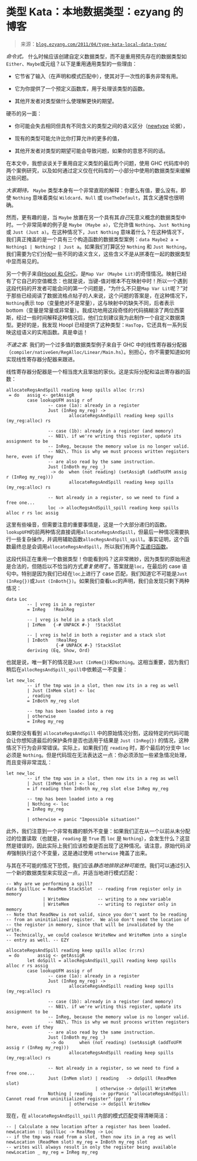 <!--yml

类别：未分类

日期：2024-07-01 18:17:54

-->

# 类型 Kata：本地数据类型：ezyang 的博客

> 来源：[`blog.ezyang.com/2011/04/type-kata-local-data-type/`](http://blog.ezyang.com/2011/04/type-kata-local-data-type/)

*命令式。* 什么时候应该创建自定义数据类型，而不是重用预先存在的数据类型如`Either`、`Maybe`或元组？以下是重用通用类型的一些理由：

+   它节省了输入（在声明和模式匹配中），使其对于一次性的事务非常有用。

+   它为你提供了一个预定义函数库，用于处理该类型的函数。

+   其他开发者对类型做什么使理解更快的期望。

硬币的另一面：

+   你可能会失去相同但具有不同含义的类型之间的语义区分（[newtype](http://blog.ezyang.com/2010/08/type-kata-newtypes/) 论据），

+   现有的类型可能允许比你打算允许的更多的值，

+   其他开发者对类型的期望可能会导致问题，如果你的意思不同的话。

在本文中，我想谈谈关于重用自定义类型的最后两个问题，使用 GHC 代码库中的两个案例研究，以及如何通过定义仅在代码库的一小部分中使用的数据类型来缓解这些问题。

*大家期待。* `Maybe` 类型本身有一个非常直观的解释：你要么有值，要么没有。即使 `Nothing` 意味着类似 `Wildcard`、`Null` 或 `UseTheDefault`，其含义通常也很明确。

然而，更有趣的是，当 `Maybe` 放置在另一个具有其*自己*无意义概念的数据类型中时。一个非常简单的例子是 `Maybe (Maybe a)`，它允许值 `Nothing`、`Just Nothing` 或 `Just (Just a)`。在这种情况下，`Just Nothing` 意味着什么？在这种情况下，我们真正掩盖的是一个具有三个构造函数的数据类型案例：`data Maybe2 a = Nothing1 | Nothing2 | Just a`。如果我们打算区分 `Nothing` 和 `Just Nothing`，我们需要为它们分配一些不同的语义含义，这些含义不是从拼凑在一起的数据类型中显而易见的。

另一个例子来自[Hoopl 和 GHC](http://blog.ezyang.com/2011/04/hoopl-dataflow-lattices/)，是`Map Var (Maybe Lit)`的奇怪情况。映射已经有了它自己的空值概念：也就是说，当键-值对根本不在映射中时！所以一个遇到这段代码的开发者可能会问的第一个问题是，“为什么不只是`Map Var Lit`呢？”对于那些已经阅读了数据流格点帖子的人来说，这个问题的答案是，在这种情况下，`Nothing`表示 top（变量绝对不是常量），这与映射中的缺失不同，后者表示 bottom（变量是常量或非常量）。我成功地用这段奇怪的代码搞糊涂了两位西蒙斯，经过一些时间解释这种情况后，他们立刻建议我为此制作一个自定义数据类型。更好的是，我发现 Hoopl 已经提供了这种类型：`HasTop`，它还具有一系列反映这组语义的实用函数。真是幸运！

*不速之客.* 我们的一个过多值的数据类型例子来自于 GHC 中的线性寄存器分配器（`compiler/nativeGen/RegAlloc/Linear/Main.hs`）。别担心，你不需要知道如何实现线性寄存器分配器来跟进。

线性寄存器分配器是一个相当庞大且笨拙的家伙。这是实际分配和溢出寄存器的函数：

```
allocateRegsAndSpill reading keep spills alloc (r:rs)
 = do   assig <- getAssigR
        case lookupUFM assig r of
                -- case (1a): already in a register
                Just (InReg my_reg) ->
                        allocateRegsAndSpill reading keep spills (my_reg:alloc) rs

                -- case (1b): already in a register (and memory)
                -- NB1\. if we're writing this register, update its assignment to be
                -- InReg, because the memory value is no longer valid.
                -- NB2\. This is why we must process written registers here, even if they
                -- are also read by the same instruction.
                Just (InBoth my_reg _)
                 -> do  when (not reading) (setAssigR (addToUFM assig r (InReg my_reg)))
                        allocateRegsAndSpill reading keep spills (my_reg:alloc) rs

                -- Not already in a register, so we need to find a free one...
                loc -> allocRegsAndSpill_spill reading keep spills alloc r rs loc assig

```

这里有些噪音，但需要注意的重要事情是，这是一个大部分递归的函数。`lookupUFM`的前两种情况直接调用`allocateRegsAndSpill`，但最后一种情况需要执行一些复杂操作，并调用辅助函数`allocRegsAndSpill_spill`。事实证明，这个函数最终总是会调用`allocateRegsAndSpill`，所以我们有两个[互递归函数](http://en.wikipedia.org/wiki/Mutual_recursion)。

这段代码正在重用一个数据类型！你能看到吗？这非常微妙，因为类型的原始用途是合法的，但随后以不恰当的方式*重复使用*了。答案就是`loc`，在最后的 case 语句中。特别是因为我们已经在`loc`上进行了 case 匹配，我们知道它不可能是`Just (InReg{})`或`Just (InBoth{})`。如果我们查看`Loc`的声明，我们会发现只剩下两种情况：

```
data Loc
        -- | vreg is in a register
        = InReg   !RealReg

        -- | vreg is held in a stack slot
        | InMem   {-# UNPACK #-}  !StackSlot

        -- | vreg is held in both a register and a stack slot
        | InBoth   !RealReg
                   {-# UNPACK #-} !StackSlot
        deriving (Eq, Show, Ord)

```

也就是说，唯一剩下的情况是`Just (InMem{})`和`Nothing`。这相当重要，因为我们稍后在`allocRegsAndSpill_spill`中依赖这一不变量：

```
let new_loc
        -- if the tmp was in a slot, then now its in a reg as well
        | Just (InMem slot) <- loc
        , reading
        = InBoth my_reg slot

        -- tmp has been loaded into a reg
        | otherwise
        = InReg my_reg

```

如果你没有看到 `allocateRegsAndSpill` 中的原始情况分割，这段特定的代码可能会让你想知道最后的保护条件是否也适用于结果是 `Just (InReg{})` 的情况，这种情况下行为会非常错误。实际上，如果我们在 `reading` 时，那个最后的分支中 `loc` 必须是 `Nothing`。但是代码现在无法表达这一点：你必须添加一些紧急情况处理，而且变得非常混乱：

```
let new_loc
        -- if the tmp was in a slot, then now its in a reg as well
        | Just (InMem slot) <- loc
        = if reading then InBoth my_reg slot else InReg my_reg

        -- tmp has been loaded into a reg
        | Nothing <- loc
        = InReg my_reg

        | otherwise = panic "Impossible situation!"

```

此外，我们注意到一个非常有趣的额外不变量：如果我们正在从一个以前从未分配过的位置读取（也就是，`reading` 是 `True` 而 `loc` 是 `Nothing`），会发生什么？这显然是错误的，因此实际上我们应该检查是否出现了这种情况。请注意，原始代码*没有*强制执行这个不变量，这是通过使用 `otherwise` 掩盖了出来。

与其在不可能的情况下恐慌，我们应该*静态地排除这种可能性*。我们可以通过引入一个新的数据类型来实现这一点，并适当地进行模式匹配：

```
-- Why are we performing a spill?
data SpillLoc = ReadMem StackSlot  -- reading from register only in memory
              | WriteNew           -- writing to a new variable
              | WriteMem           -- writing to register only in memory
-- Note that ReadNew is not valid, since you don't want to be reading
-- from an uninitialized register.  We also don't need the location of
-- the register in memory, since that will be invalidated by the write.
-- Technically, we could coalesce WriteNew and WriteMem into a single
-- entry as well. -- EZY

allocateRegsAndSpill reading keep spills alloc (r:rs)
 = do       assig <- getAssigR
        let doSpill = allocRegsAndSpill_spill reading keep spills alloc r rs assig
        case lookupUFM assig r of
                -- case (1a): already in a register
                Just (InReg my_reg) ->
                        allocateRegsAndSpill reading keep spills (my_reg:alloc) rs

                -- case (1b): already in a register (and memory)
                -- NB1\. if we're writing this register, update its assignment to be
                -- InReg, because the memory value is no longer valid.
                -- NB2\. This is why we must process written registers here, even if they
                -- are also read by the same instruction.
                Just (InBoth my_reg _)
                 -> do      when (not reading) (setAssigR (addToUFM assig r (InReg my_reg)))
                        allocateRegsAndSpill reading keep spills (my_reg:alloc) rs

                -- Not already in a register, so we need to find a free one...
                Just (InMem slot) | reading   -> doSpill (ReadMem slot)
                                  | otherwise -> doSpill WriteMem
                Nothing | reading   -> pprPanic "allocateRegsAndSpill: Cannot read from uninitialized register" (ppr r)
                        | otherwise -> doSpill WriteNew

```

现在，在 `allocateRegsAndSpill_spill` 内部的模式匹配变得清晰简洁：

```
-- | Calculate a new location after a register has been loaded.
newLocation :: SpillLoc -> RealReg -> Loc
-- if the tmp was read from a slot, then now its in a reg as well
newLocation (ReadMem slot) my_reg = InBoth my_reg slot
-- writes will always result in only the register being available
newLocation _ my_reg = InReg my_reg

```
